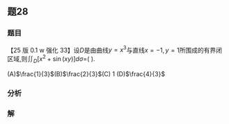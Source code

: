 ## 题28
### 题目
【25 版 0.1 w 强化 33】设$D$是由曲线$y = {x}^{3}$与直线$x =  - 1, y = 1$所围成的有界闭区域,则${\iint }_{D}\lbrack  {{x}^{2} + \sin ( {xy}) }\rbrack  {d\sigma } =$(   ).

(A)$\frac{1}{3}$(B)$\frac{2}{3}$(C) 1 (D)$\frac{4}{3}$
### 分析

### 解
